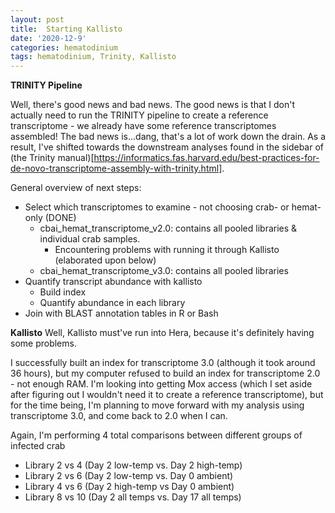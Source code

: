 ```yaml
---
layout: post
title:  Starting Kallisto
date: '2020-12-9'
categories: hematodinium
tags: hematodinium, Trinity, Kallisto
---
```


**TRINITY Pipeline**

Well, there's good news and bad news. The good news is that I don't actually need to run the TRINITY pipeline to create a reference transcriptome - we already have some reference transcriptomes assembled! The bad news is...dang, that's a lot of work down the drain. As a result, I've shifted towards the downstream analyses found in the sidebar of (the Trinity manual)[https://informatics.fas.harvard.edu/best-practices-for-de-novo-transcriptome-assembly-with-trinity.html]. 

General overview of next steps:
- Select which transcriptomes to examine - not choosing crab- or hemat-only (DONE)
    - cbai_hemat_transcriptome_v2.0: contains all pooled libraries & individual crab samples.
        - Encountering problems with running it through Kallisto (elaborated upon below)
    - cbai_hemat_transcriptome_v3.0: contains all pooled libraries
- Quantify transcript abundance with kallisto
    - Build index
    - Quantify abundance in each library
- Join with BLAST annotation tables in R or Bash

**Kallisto**
Well, Kallisto must've run into Hera, because it's definitely having some problems. 

I successfully built an index for transcriptome 3.0 (although it took around 36 hours), but my computer refused to build an index for transcriptome 2.0 - not enough RAM. I'm looking into getting Mox access (which I set aside after figuring out I wouldn't need it to create a reference transcriptome), but for the time being, I'm planning to move forward with my analysis using transcriptome 3.0, and come back to 2.0 when I can.

Again, I'm performing 4 total comparisons between different groups of infected crab
- Library 2 vs 4 (Day 2 low-temp vs. Day 2 high-temp)
- Library 2 vs 6 (Day 2 low-temp vs. Day 0 ambient)
- Library 4 vs 6 (Day 2 high-temp vs Day 0 ambient)
- Library 8 vs 10 (Day 2 all temps vs. Day 17 all temps)



